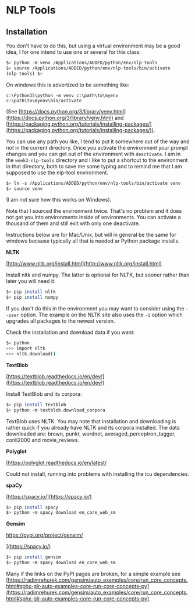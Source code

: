 # NLP Tools



## Installation

You don't have to do this, but using a virtual environment may be a good idea, I for one intend to use one or several for this class:

```bash
$> python -m venv /Applications/ADDED/python/env/nlp-tools
$> source /Applications/ADDED/python/env/nlp-tools/bin/activate
(nlp-tools) $>
```

On windows this is advertized to be something like:

```windows
c:\Python35\python -m venv c:\path\to\myenv
c:\path\to\myenv\bin/activate
```

(See [https://docs.python.org/3/library/venv.html](https://docs.python.org/3/library/venv.html) and [https://packaging.python.org/tutorials/installing-packages/](https://packaging.python.org/tutorials/installing-packages/)).

You can use any path you like, I tend to put it somewhere out of the way and not in the current directory. Once you activate the environment your prompt changes and you can get out of the environment with `deactivate`. I am in the `week3-nlp-tools` directory and I like to put a shortcut to the environment in that directory, both to save me some typing and to remind me that I am supposed to use the nlp-tool environment.

```bash
$> ln -s /Applications/ADDED/python/env/nlp-tools/bin/activate venv
$> source venv
```

(I am not sure how this works on Windows).

Note that I sourced the environment twice. That's no problem and it does not get you into environments inside of environments. You can activate a thousand of them and still exit with only one deactivate.

Instructions below are for Mac/Unix, but will in general be the same for windows because typically all that is needed ar Python package installs.

**NLTK**

[http://www.nltk.org/install.html](http://www.nltk.org/install.html)

Install nltk and numpy. The latter is optional for NLTK, but sooner rather than later you will need it.

```bash
$> pip install nltk	
$> pip install numpy
```

If you don't do this in the environment you may want to consider using the `--user` option. The example on the NLTK site also uses the `-U` option which upgrades all packages to the newest version.

Check the installation and download data if you want:

```bash
$> python	
>>> import nltk
>>> nltk.download()
```

**TextBlob**

[https://textblob.readthedocs.io/en/dev/](https://textblob.readthedocs.io/en/dev/)

Install TextBlob and its corpora:

```bash
$> pip install textblob
$> python -m textblob.download_corpora
```

TextBlob uses NLTK. You may note that installation and downloading is rather quick if you already have NLTK and its corpora installed. The data downloaded are: brown, punkt, wordnet, averaged_perceptron_tagger, conll2000 and movie_reviews.

**Polyglot**

[https://polyglot.readthedocs.io/en/latest/

Could not install, running into problems with installing the icu dependencies.

**spaCy**

[https://spacy.io/](https://spacy.io/)

```bash
$> pip install spacy
$> python -m spacy download en_core_web_sm
```

**Gensim**

https://pypi.org/project/gensim/

](https://spacy.io/)

```bash
$> pip install gensim
$> python -m spacy download en_core_web_sm
```

Many if the links on the PyPI pages are broken, for a simple example see [https://radimrehurek.com/gensim/auto_examples/core/run_core_concepts.html#sphx-glr-auto-examples-core-run-core-concepts-py](https://radimrehurek.com/gensim/auto_examples/core/run_core_concepts.html#sphx-glr-auto-examples-core-run-core-concepts-py).


